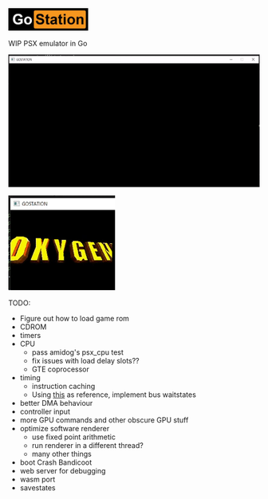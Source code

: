 <img src="logo.jpg" width="160">

WIP PSX emulator in Go

![](startup.gif)

![](psxniccc.gif)

TODO:
- Figure out how to load game rom
- CDROM
- timers
- CPU
  * pass amidog's psx_cpu test
  * fix issues with load delay slots??
  * GTE coprocessor
- timing
  * instruction caching
  * Using [this](https://github.com/JaCzekanski/ps1-tests/blob/master/cpu/access-time/psx.log) as reference, implement bus waitstates
- better DMA behaviour
- controller input
- more GPU commands and other obscure GPU stuff
- optimize software renderer
  * use fixed point arithmetic
  * run renderer in a different thread?
  * many other things
- boot Crash Bandicoot
- web server for debugging
- wasm port
- savestates
